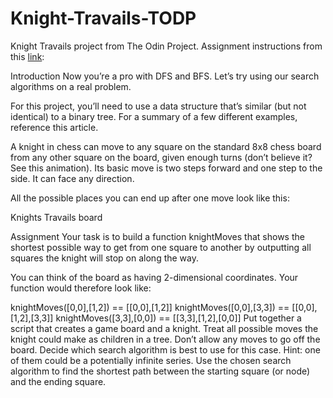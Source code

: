 # Knight-Travails-TODP
Knight Travails project from The Odin Project. Assignment instructions from this <a href='https://www.theodinproject.com/lessons/javascript-knights-travails#assignment'>link</a>:

Introduction
Now you’re a pro with DFS and BFS. Let’s try using our search algorithms on a real problem.

For this project, you’ll need to use a data structure that’s similar (but not identical) to a binary tree. For a summary of a few different examples, reference this article.

A knight in chess can move to any square on the standard 8x8 chess board from any other square on the board, given enough turns (don’t believe it? See this animation). Its basic move is two steps forward and one step to the side. It can face any direction.

All the possible places you can end up after one move look like this:

Knights Travails board

Assignment
Your task is to build a function knightMoves that shows the shortest possible way to get from one square to another by outputting all squares the knight will stop on along the way.

You can think of the board as having 2-dimensional coordinates. Your function would therefore look like:

knightMoves([0,0],[1,2]) == [[0,0],[1,2]]
knightMoves([0,0],[3,3]) == [[0,0],[1,2],[3,3]]
knightMoves([3,3],[0,0]) == [[3,3],[1,2],[0,0]]
Put together a script that creates a game board and a knight.
Treat all possible moves the knight could make as children in a tree. Don’t allow any moves to go off the board.
Decide which search algorithm is best to use for this case. Hint: one of them could be a potentially infinite series.
Use the chosen search algorithm to find the shortest path between the starting square (or node) and the ending square. 

